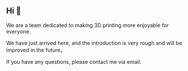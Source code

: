 ## Hi 👋

We are a team dedicated to making 3D printing more enjoyable for everyone.

We have just arrived here, and the introduction is very rough and will be improved in the future。

If you have any questions, please contact me via email.
